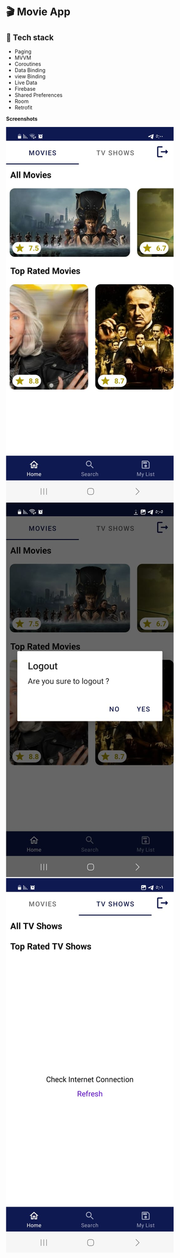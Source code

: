 # :clapper:	Movie App


## :rocket: Tech stack
 
- Paging
- MVVM
- Coroutines
- Data Binding
- view Binding
- Live Data
- Firebase
- Shared Preferences
- Room
- Retrofit


**Screenshots**

![َhome](https://github.com/abdallah-marwad/movies_app/blob/master/home.jpeg) ![َhome_logout](https://github.com/abdallah-marwad/movies_app/blob/master/logout.jpeg) ![َhome_no_internet](https://github.com/abdallah-marwad/movies_app/blob/master/home_no_internet.jpeg)





